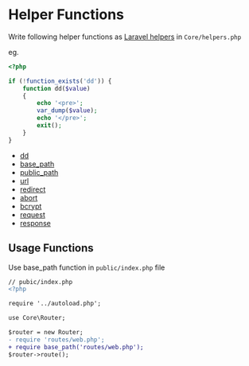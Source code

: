 # Helper Functions

Write following helper functions as [Laravel helpers](https://laravel.com/docs/10.x/helpers) in `Core/helpers.php`

eg.

```php
<?php

if (!function_exists('dd')) {
    function dd($value)
    {
        echo '<pre>';
        var_dump($value);
        echo '</pre>';
        exit();
    }
}
```
- [dd]()
- [base_path]()
- [public_path]()
- [url]()
- [redirect]()
- [abort]()
- [bcrypt]()
- [request]()
- [response]()

## Usage Functions

Use base_path function in `public/index.php` file

```diff
// pubic/index.php
<?php

require '../autoload.php';

use Core\Router;

$router = new Router;
- require 'routes/web.php';
+ require base_path('routes/web.php');
$router->route();
```
